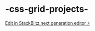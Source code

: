 # -css-grid-projects-

[Edit in StackBlitz next generation editor ⚡️](https://stackblitz.com/~/github.com/SAIKATMALIK/-css-grid-projects-)